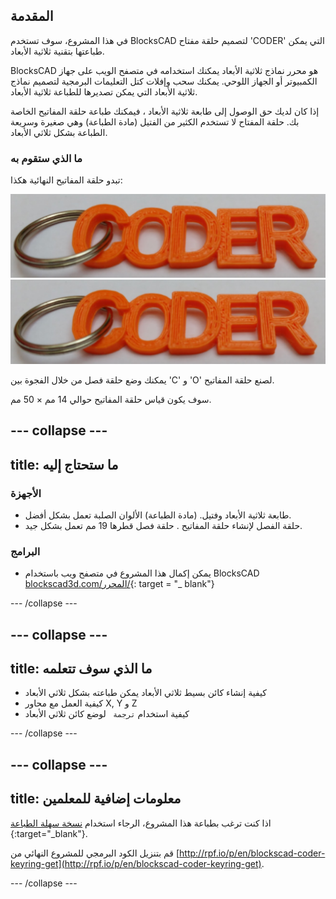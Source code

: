 ## المقدمة

في هذا المشروع، سوف تستخدم BlocksCAD لتصميم حلقة مفتاح 'CODER' التي يمكن طباعتها بتقنية ثلاثية الأبعاد.

BlocksCAD هو محرر نماذج ثلاثية الأبعاد يمكنك استخدامه في متصفح الويب على جهاز الكمبيوتر أو الجهاز اللوحي. يمكنك سحب وإفلات كتل التعليمات البرمجية لتصميم نماذج ثلاثية الأبعاد التي يمكن تصديرها للطباعة ثلاثية الأبعاد.

إذا كان لديك حق الوصول إلى طابعة ثلاثية الأبعاد ، فيمكنك طباعة حلقة المفاتيح الخاصة بك. حلقة المفتاح لا تستخدم الكثير من الفتيل (مادة الطباعة) وهي صغيرة وسريعة الطباعة بشكل ثلاثي الأبعاد.

### ما الذي ستقوم به

تبدو حلقة المفاتيح النهائية هكذا:

![لقطة الشاشة](images/coder-keyring.png) ![لقطة الشاشة](images/coder-keyring.png)

يمكنك وضع حلقة فصل من خلال الفجوة بين 'C' و 'O' لصنع حلقة المفاتيح.

سوف يكون قياس حلقة المفاتيح  حوالي 14 مم × 50 مم.

--- collapse ---
---
title: ما ستحتاج إليه
---

### الأجهزة

+ طابعة ثلاثية الأبعاد وفتيل. (مادة الطباعة) الألوان الصلبة تعمل بشكل أفضل.
+ حلقة الفصل لإنشاء حلقة المفاتيح .  حلقة فصل قطرها 19 مم تعمل بشكل جيد.

### البرامج

+ يمكن إكمال هذا المشروع في متصفح ويب باستخدام BlocksCAD [blockscad3d.com/المحرر/](https://www.blockscad3d.com/editor){: target = "_ blank"}

--- /collapse ---

--- collapse ---
---
title: ما الذي سوف تتعلمه
---

+ كيفية إنشاء كائن بسيط ثلاثي الأبعاد يمكن طباعته بشكل ثلاثي الأبعاد
+ كيفية العمل مع محاور X, Y و Z
+ كيفية استخدام `ترجمة ` لوضع كائن ثلاثي الأبعاد

--- /collapse ---

--- collapse ---
---
title: معلومات إضافية للمعلمين
---

اذا كنت ترغب بطباعة هذا المشروع، الرجاء استخدام [نسخة سهلة الطباعة](https://projects.raspberrypi.org/en/projects/blockscad-coder-keyring/print) {:target="_blank"}.

قم بتنزيل الكود البرمجي للمشروع النهائي من [http://rpf.io/p/en/blockscad-coder-keyring-get](http://rpf.io/p/en/blockscad-coder-keyring-get).

--- /collapse ---

